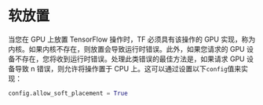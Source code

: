 # 软放置

当您在 GPU 上放置 TensorFlow 操作时，TF 必须具有该操作的 GPU 实现，称为内核。如果内核不存在，则放置会导致运行时错误。此外，如果您请求的 GPU 设备不存在，您将收到运行时错误。处理此类错误的最佳方法是，如果请求 GPU 设备导致 n 错误，则允许将操作置于 CPU 上。这可以通过设置以下`config`值来实现：

```py
config.allow_soft_placement = True
```